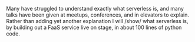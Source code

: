 Many have struggled to understand exactly what serverless is, and many talks
have been given at meetups, conferences, and in elevators to explain. Rather
than adding yet another explanation I will /show/ what serverless is, by
building out a FaaS service live on stage, in about 100 lines of python code.
